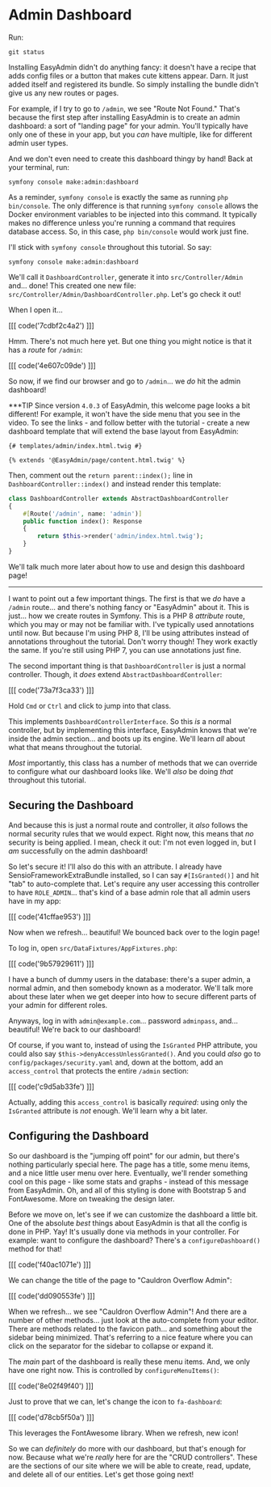 # Admin Dashboard

Run:

```terminal
git status
```

Installing EasyAdmin didn't do anything fancy: it doesn't have a recipe that adds
config files or a button that makes cute kittens appear. Darn. It just added itself
and registered its bundle. So simply installing the bundle didn't give us any
new routes or pages.

For example, if I try to go to `/admin`, we see "Route Not Found." That's because
the first step after installing EasyAdmin is to create an admin dashboard: a sort
of "landing page" for your admin. You'll typically have only one of these in your
app, but you *can* have multiple, like for different admin user types.

And we don't even need to create this dashboard thingy by hand! Back at your
terminal, run:

```terminal
symfony console make:admin:dashboard
```

As a reminder, `symfony console` is exactly the same as running `php bin/console`.
The only difference is that running `symfony console` allows the Docker environment
variables to be injected into this command. It typically makes no difference unless
you're running a command that requires database access. So, in this case,
`php bin/console` would work just fine.

I'll stick with `symfony console` throughout this tutorial. So say:

```terminal
symfony console make:admin:dashboard
```

We'll call it `DashboardController`, generate it into `src/Controller/Admin` and...
done! This created one new file: `src/Controller/Admin/DashboardController.php`.
Let's go check it out!

When I open it...

[[[ code('7cdbf2c4a2') ]]]

Hmm. There's not much here yet. But one thing you might notice is that it has
a *route* for `/admin`:

[[[ code('4e607c09de') ]]]

So now, if we find our browser and go to `/admin`... we *do* hit the admin dashboard!

***TIP
Since version `4.0.3` of EasyAdmin, this welcome page looks a bit different! For
example, it won't have the side menu that you see in the video. To see the links -
and follow better with the tutorial - create a new dashboard template that will
extend the base layout from EasyAdmin:

```twig
{# templates/admin/index.html.twig #}

{% extends '@EasyAdmin/page/content.html.twig' %}
```

Then, comment out the `return parent::index();` line in
`DashboardController::index()` and instead render this template:

```php
class DashboardController extends AbstractDashboardController
{
    #[Route('/admin', name: 'admin')]
    public function index(): Response
    {
        return $this->render('admin/index.html.twig');
    }
}
```

We'll talk much more later about how to use and design this dashboard page!
***

I want to point out a few important things. The first is that we *do* have a
`/admin` route... and there's nothing fancy or "EasyAdmin" about it. This is just...
how we create routes in Symfony. This is a PHP 8 *attribute* route, which you may
or may not be familiar with. I've typically used annotations until now. But because
I'm using PHP 8, I'll be using attributes instead of annotations throughout the
tutorial. Don't worry though! They work exactly the same. If you're still using
PHP 7, you can use annotations just fine.

The second important thing is that `DashboardController` is just a normal controller.
Though, it *does* extend `AbstractDashboardController`:

[[[ code('73a7f3ca33') ]]]

Hold `Cmd` or `Ctrl` and click to jump into that class.

This implements `DashboardControllerInterface`. So this *is* a normal controller,
but by implementing this interface, EasyAdmin knows that we're inside the admin
section... and boots up its engine. We'll learn *all* about what that means throughout
the tutorial.

*Most* importantly, this class has a number of methods that we can override to
configure what our dashboard looks like. We'll *also* be doing *that* throughout
this tutorial.

## Securing the Dashboard

And because this is just a normal route and controller, it *also* follows the
normal security rules that we would expect. Right now, this means that *no* security
is being applied. I mean, check it out: I'm not even logged in, but I *am*
successfully on the admin dashboard!

So let's secure it! I'll also do this with an attribute. I already have
SensioFrameworkExtraBundle installed, so I can say `#[IsGranted()]` and hit "tab" to
auto-complete that. Let's require any user accessing this controller to have
`ROLE_ADMIN`... that's kind of a base admin role that all admin users have in
my app:

[[[ code('41cffae953') ]]]

Now when we refresh... beautiful! We bounced back over to the login page!

To log in, open `src/DataFixtures/AppFixtures.php`:

[[[ code('9b57929611') ]]]

I have a bunch of dummy users in the database: there's a super admin, a normal admin,
and then somebody known as a moderator. We'll talk more about these later when we
get deeper into how to secure different parts of your admin for different roles.

Anyways, log in with `admin@example.com`... password `adminpass`, and... beautiful!
We're back to our dashboard!

Of course, if you want to, instead of using the `IsGranted` PHP attribute, you
could also say `$this->denyAccessUnlessGranted()`. And you could *also* go to
`config/packages/security.yaml` and, down at the bottom, add an `access_control`
that protects the entire `/admin` section:

[[[ code('c9d5ab33fe') ]]]

Actually, adding this `access_control` is basically *required*: using only the
`IsGranted` attribute is *not* enough. We'll learn why a bit later.

## Configuring the Dashboard

So our dashboard is the "jumping off point" for our admin, but there's nothing
particularly special here. The page has a title, some menu items, and a nice little
user menu over here. Eventually, we'll render something cool on this page - like
some stats and graphs - instead of this message from EasyAdmin. Oh, and all of
this styling is done with Bootstrap 5 and FontAwesome. More on tweaking the design
later.

Before we move on, let's see if we can customize the dashboard a little bit. One
of the absolute *best* things about EasyAdmin is that all the config is done in PHP.
Yay! It's usually done via methods in your controller. For example: want to configure
the dashboard? There's a `configureDashboard()` method for that!

[[[ code('f40ac1071e') ]]]

We can change the title of the page to "Cauldron Overflow Admin":

[[[ code('dd090553fe') ]]]

When we refresh... we see "Cauldron Overflow Admin"! And there are a number of other
methods... just look at the auto-complete from your editor. There are methods related
to the favicon path... and something about the sidebar being minimized. That's referring
to a nice feature where you can click on the separator for the sidebar to collapse
or expand it.

The *main* part of the dashboard is really these menu items. And, we only have one
right now. This is controlled by `configureMenuItems()`:

[[[ code('8e02f49f40') ]]]

Just to prove that we can, let's change the icon to `fa-dashboard`:

[[[ code('d78cb5f50a') ]]]

This leverages the FontAwesome library. When we refresh, new icon!

So we can *definitely* do more with our dashboard, but that's enough for now.
Because what we're *really* here for are the "CRUD controllers". These are the
sections of our site where we will be able to create, read, update, and delete all
of our entities. Let's get those going next!

